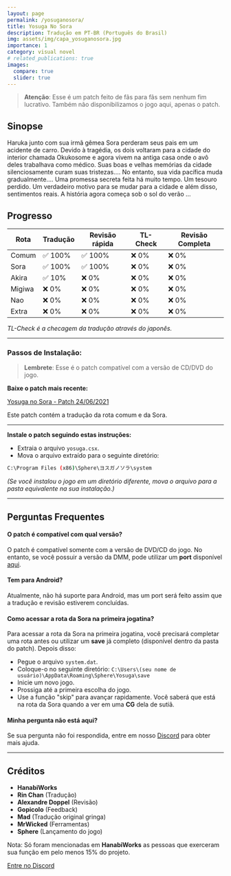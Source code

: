 ```yaml
---
layout: page
permalink: /yosuganosora/
title: Yosuga No Sora
description: Tradução em PT-BR (Português do Brasil)
img: assets/img/capa_yosuganosora.jpg
importance: 1
category: visual novel
# related_publications: true
images:
  compare: true
  slider: true
---
```


> **Atenção**: Esse é um patch feito de fãs para fãs sem nenhum fim lucrativo. Também não disponibilizamos o jogo aqui, apenas o patch.

## Sinopse
Haruka junto com sua irmã gêmea Sora perderam seus pais em um acidente de carro. Devido à tragédia, os dois voltaram para a cidade do interior chamada Okukosome e agora vivem na antiga casa onde o avô deles trabalhava como médico. Suas boas e velhas memórias da cidade silenciosamente curam suas tristezas.... No entanto, sua vida pacífica muda gradualmente.... Uma promessa secreta feita há muito tempo. Um tesouro perdido. Um verdadeiro motivo para se mudar para a cidade e além disso, sentimentos reais. A história agora começa sob o sol do verão ...

## Progresso

| Rota   | Tradução | Revisão rápida | TL-Check | Revisão Completa |
|--------|----------|----------------|----------|------------------|
| Comum  | ✅ 100%   | ✅ 100%         | ❌ 0%     | ❌ 0%             |
| Sora   | ✅ 100%   | ✅ 100%         | ❌ 0%     | ❌ 0%             |
| Akira  | ✅ 10%    | ❌ 0%           | ❌ 0%     | ❌ 0%             |
| Migiwa | ❌ 0%     | ❌ 0%           | ❌ 0%     | ❌ 0%             |
| Nao    | ❌ 0%     | ❌ 0%           | ❌ 0%     | ❌ 0%             |
| Extra  | ❌ 0%     | ❌ 0%           | ❌ 0%     | ❌ 0%             |

_TL-Check é a checagem da tradução através do japonês._

---

### Passos de Instalação:
> **Lembrete**: Esse é o patch compatível com a versão de CD/DVD do jogo.


**Baixe o patch mais recente:**

   [Yosuga no Sora - Patch 24/06/2021](https://www.mediafire.com/file/l8qg086womn92vy/Rota_Sora_Ver-1.0.rar/file)

   Este patch contém a tradução da rota comum e da Sora.

   ---

**Instale o patch seguindo estas instruções:**

   - Extraia o arquivo `yosuga.csx`.
   - Mova o arquivo extraído para o seguinte diretório:

   ```bash
   C:\Program Files (x86)\Sphere\ヨスガノソラ\system
   ```

   *(Se você instalou o jogo em um diretório diferente, mova o arquivo para a pasta equivalente na sua instalação.)*

---

## Perguntas Frequentes

#### O patch é compatível com qual versão?
O patch é compatível somente com a versão de DVD/CD do jogo. No entanto, se você possuir a versão da DMM, pode utilizar um **port** disponível [aqui](https://www.mediafire.com/file/d8yu5tfwtpxlnh8/patch.xp3/file).

#### Tem para Android?
Atualmente, não há suporte para Android, mas um port será feito assim que a tradução e revisão estiverem concluídas.

#### Como acessar a rota da Sora na primeira jogatina?
Para acessar a rota da Sora na primeira jogatina, você precisará completar uma rota antes ou utilizar um **save** já completo (disponível dentro da pasta do patch). Depois disso:

- Pegue o arquivo `system.dat`.
- Coloque-o no seguinte diretório: `C:\Users\(seu nome de usuário)\AppData\Roaming\Sphere\Yosuga\save`
- Inicie um novo jogo.
- Prossiga até a primeira escolha do jogo.
- Use a função "skip" para avançar rapidamente. Você saberá que está na rota da Sora quando a ver em uma **CG** dela de sutiã.


#### Minha pergunta não está aqui?
Se sua pergunta não foi respondida, entre em nosso [Discord](https://discord.com/invite/ATTxJYuTvm) para obter mais ajuda.

---

## Créditos

- **HanabiWorks**
- **Rin Chan** (Tradução)
- **Alexandre Doppel** (Revisão)
- **Gopicolo** (Feedback)
- **Mad** (Tradução original gringa)
- **MrWicked** (Ferramentas)
- **Sphere** (Lançamento do jogo)

Nota: Só foram mencionadas em **HanabiWorks** as pessoas que exerceram sua função em pelo menos 15% do projeto.

[Entre no Discord](https://discord.com/invite/ATTxJYuTvm)
